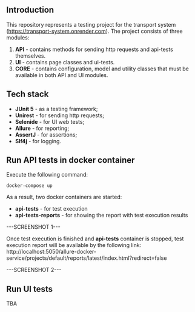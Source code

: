 ## Introduction
This repository represents a testing project for the transport system (https://transport-system.onrender.com).
The project consists of three modules:
1. **API** - contains methods for sending http requests and api-tests themselves.
2. **UI** - contains page classes and ui-tests.
3. **CORE** - contains configuration, model and utility classes that must be available in both API and UI modules.

## Tech stack
* **JUnit 5** - as a testing framework;
* **Unirest** - for sending http requests;
* **Selenide** - for UI web tests;
* **Allure** - for reporting;
* **AssertJ** - for assertions;
* **Slf4j** - for logging.

## Run API tests in docker container
Execute the following command:
```
docker-compose up
```
As a result, two docker containers are started:
* **api-tests** - for test execution
* **api-tests-reports** - for showing the report with test execution results

---SCREENSHOT 1---

Once test execution is finished and **api-tests** container is stopped, test execution report will be available by the following link: http://localhost:5050/allure-docker-service/projects/default/reports/latest/index.html?redirect=false

---SCREENSHOT 2---


## Run UI tests
TBA